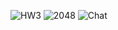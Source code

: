 ![HW3](https://github.com/user-attachments/assets/5366d3a9-ad7c-4e9f-82cc-c800bb71d220)
![2048](https://github.com/user-attachments/assets/4148a763-cbec-4058-9075-aeeadbe6556d)
![Chat](https://github.com/user-attachments/assets/1b4b8001-f01b-48f4-a7e8-814c5f3756e3)
